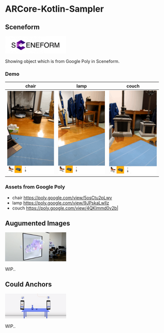 # ARCore-Kotlin-Sampler

## Sceneform
<img src="readmeImages/sceneform.jpg" width=200>

Showing object which is from Google Poly in Sceneform.

### Demo
|chair|lamp|couch|
|:-:|:-:|:-:|
|<img src="gifs/chair.gif" width=200>|<img src="gifs/lamp.gif" width=200>|<img src="gifs/couch.gif" width=200>|

### Assets from Google Poly
- chair https://poly.google.com/view/5osCtu2pLwv
- lamp https://poly.google.com/view/9JPskaLwlIz
- couch https://poly.google.com/view/4QKlmmd0v2b|

## Augumented Images
<img src="readmeImages/augmented_images.png" width=200>

WIP..

## Could Anchors
<img src="readmeImages/cloud_anchors.png" width=200>

WIP..

